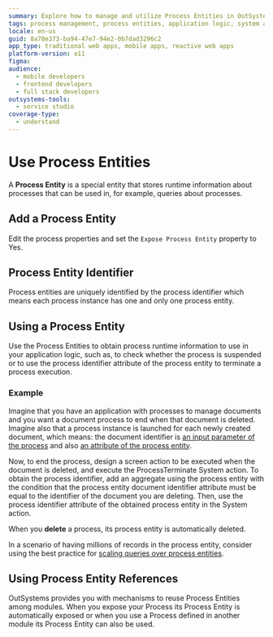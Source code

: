 ```yaml
---
summary: Explore how to manage and utilize Process Entities in OutSystems 11 (O11) for enhanced process runtime management.
tags: process management, process entities, application logic, system actions, process runtime information
locale: en-us
guid: 8a78e373-ba94-47e7-94e2-0b7dad3296c2
app_type: traditional web apps, mobile apps, reactive web apps
platform-version: o11
figma:
audience:
  - mobile developers
  - frontend developers
  - full stack developers
outsystems-tools:
  - service studio
coverage-type:
  - understand
---
```


# Use Process Entities

A **Process Entity** is a special entity that stores runtime information about processes that can be used in, for example, queries about processes.

## Add a Process Entity

Edit the process properties and set the `Expose Process Entity` property to Yes.

## Process Entity Identifier

Process entities are uniquely identified by the process identifier which means each process instance has one and only one process entity.

## Using a Process Entity

Use the Process Entities to obtain process runtime information to use in your application logic, such as, to check whether the process is suspended or to use the process identifier attribute of the process entity to terminate a process execution.

### Example

Imagine that you have an application with processes to manage documents and you want a document process to end when that document is deleted. Imagine also that a process instance is launched for each newly created document, which means: the document identifier is [an input parameter of the process](../process.md#launching-a-process) and also [an attribute of the process entity](process-entities-attributes.md).

Now, to end the process, design a screen action to be executed when the document is deleted, and execute the ProcessTerminate System action. To obtain the process identifier, add an aggregate using the process entity with the condition that the process entity document identifier attribute must be equal to the identifier of the document you are deleting. Then, use the process identifier attribute of the obtained process entity in the System action.

When you **delete** a process, its process entity is automatically deleted.

In a scenario of having millions of records in the process entity, consider using the best practice for [scaling queries over process entities](../best-practices/scale-queries.md).


## Using Process Entity References

OutSystems provides you with mechanisms to reuse Process Entities among modules. When you expose your Process its Process Entity is automatically exposed or when you use a Process defined in another module its Process Entity can also be used.
